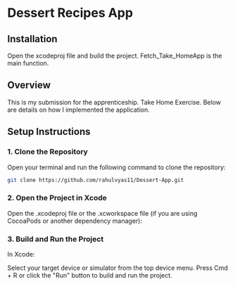 # Dessert Recipes App
## Installation
Open the xcodeproj file and build the project. Fetch_Take_HomeApp is the main function.

## Overview
This is my submission for the apprenticeship. Take Home Exercise. Below are details on how I implemented the application.

## Setup Instructions

### 1. Clone the Repository

Open your terminal and run the following command to clone the repository:

```bash
git clone https://github.com/rahulvyas11/Dessert-App.git
```

### 2. Open the Project in Xcode
Open the .xcodeproj file or the .xcworkspace file (if you are using CocoaPods or another dependency manager):

### 3. Build and Run the Project
In Xcode:

Select your target device or simulator from the top device menu.
Press Cmd + R or click the "Run" button to build and run the project.






